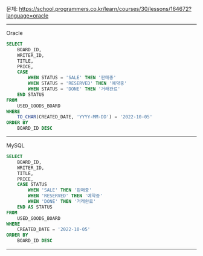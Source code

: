 문제: https://school.programmers.co.kr/learn/courses/30/lessons/164672?language=oracle

---

Oracle

```SQL
SELECT
    BOARD_ID,
    WRITER_ID,
    TITLE,
    PRICE,
    CASE 
        WHEN STATUS = 'SALE' THEN '판매중'
        WHEN STATUS = 'RESERVED' THEN '예약중'
        WHEN STATUS = 'DONE' THEN '거래완료'
    END STATUS
FROM
    USED_GOODS_BOARD
WHERE
    TO_CHAR(CREATED_DATE, 'YYYY-MM-DD') = '2022-10-05'
ORDER BY
    BOARD_ID DESC
```

---

MySQL

```SQL
SELECT
    BOARD_ID,
    WRITER_ID,
    TITLE,
    PRICE,
    CASE STATUS
        WHEN 'SALE' THEN '판매중'
        WHEN 'RESERVED' THEN '예약중'
        WHEN 'DONE' THEN '거래완료'
    END AS STATUS
FROM
    USED_GOODS_BOARD
WHERE
    CREATED_DATE = '2022-10-05'
ORDER BY
    BOARD_ID DESC
```

---
